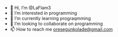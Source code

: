 - 👋 Hi, I’m @LaFlam3
- 👀 I’m interested in programming
- 🌱 I’m currently learning prograqmming
- 💞️ I’m looking to collaborate on programming
- 📫 How to reach me oresegunkolade@gmail.com

<!---
LaFlam3/LaFlam3 is a ✨ special ✨ repository because its `README.md` (this file) appears on your GitHub profile.
You can click the Preview link to take a look at your changes.
--->

